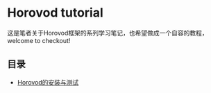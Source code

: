 # Horovod tutorial

这是笔者关于Horovod框架的系列学习笔记，也希望做成一个自容的教程，welcome to checkout!



## 目录

- [Horovod的安装与测试](docs/1.horovod_hello_world.md)

